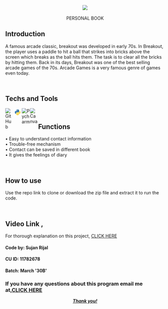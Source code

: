 <p align="center"><img src="https://cdn-icons-png.flaticon.com/512/1251/1251166.png" width="700"></p>

<p align="center">PERSONAL BOOK</p>


## Introduction

A famous arcade classic, breakout was developed in early 70s. In Breakout, the player uses a paddle to hit a ball that strikes into bricks above the screen which breaks as the ball hits them. The task is to clear all the bricks by hitting them. Back in its days, Breakout was one of the best selling arcade games of the 70s. Arcade Games is a very famous genre of games even today.

<br />

## Techs and Tools
<img align="left" alt="GitHub" width="26px" src="https://cdn-icons-png.flaticon.com/512/81/81323.png" />
<img align="left" alt="Python" width="26px" src="https://raw.githubusercontent.com/github/explore/80688e429a7d4ef2fca1e82350fe8e3517d3494d/topics/python/python.png" />
<img align="left" alt="Pycharm" width="26px" src="https://brandeps.com/logo-download/P/Pycharm-logo-vector-01.svg" />
<img align="left" alt="Canva" width="26px" src="https://cdn.jsdelivr.net/npm/simple-icons@v3/icons/canva.svg" />
 
<br />

## Functions
•	Easy to understand contact information <br />
•	Trouble-free mechanism <br />
•	Contact can be saved in different book <br />
•	It gives the feelings of diary <br />

<br />

## How to use
Use the repo link to clone or download the zip file and extract it to run the code.

<br />

## Video Link , 

For thorough explanation on this project, [CLICK HERE](https://youtu.be/Drn2kfzqGmo)

#### Code by: Sujan Rijal
#### CU ID: 11782678 
#### Batch: March '30B'
### If you have any questions about this program email me at,[CLICK HERE](sujanrijal0@gmail.com)

<p align="center"><b><u><i> Thank you! </i></u></b><p>
